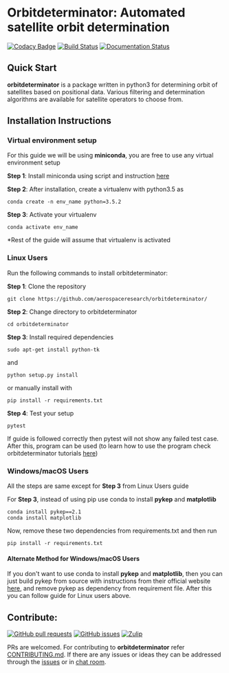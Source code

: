 # Orbitdeterminator: Automated satellite orbit determination

[![Codacy Badge](https://api.codacy.com/project/badge/Grade/9c770ba2dd9d48fa8ba3ac207b9f5c85)](https://www.codacy.com/app/201452004/orbitdeterminator?utm_source=github.com&utm_medium=referral&utm_content=aerospaceresearch/orbitdeterminator&utm_campaign=badger)
[![Build Status](https://travis-ci.org/aerospaceresearch/orbitdeterminator.svg?branch=master)](https://travis-ci.org/aerospaceresearch/orbitdeterminator)
[![Documentation Status](https://readthedocs.org/projects/orbit-determinator/badge/?version=latest)](http://orbit-determinator.readthedocs.io/en/latest/?badge=latest)

## Quick Start

__orbitdeterminator__ is a package written in python3 for determining orbit of satellites based on positional data. Various filtering and determination algorithms are available for satellite operators to choose from.  

## Installation Instructions

### Virtual environment setup
For this guide we will be using **miniconda**, you are free to use any virtual environment setup

**Step 1**: Install miniconda using script and instruction [here](https://docs.conda.io/en/latest/miniconda.html)

**Step 2**: After installation, create a virtualenv with python3.5 as
```
conda create -n env_name python=3.5.2
```
**Step 3**: Activate your virtualenv
```
conda activate env_name
```
*Rest of the guide will assume that virtualenv is activated
### Linux Users
Run the following commands to install orbitdeterminator:

**Step 1**: Clone the repository
```
git clone https://github.com/aerospaceresearch/orbitdeterminator/
```
**Step 2**: Change directory to orbitdeterminator
```
cd orbitdeterminator
```
**Step 3**: Install required dependencies
```
sudo apt-get install python-tk
```
and
```
python setup.py install
```
or manually install with
```
pip install -r requirements.txt
```
**Step 4**: Test your setup
```
pytest
```
If guide is followed correctly then pytest will not show any failed test case. After this, program can be used (to learn how to use the program check orbitdeterminator tutorials [here](https://orbit-determinator.readthedocs.io/en/latest/examples.html))
### Windows/macOS Users
All the steps are same except for **Step 3** from Linux Users guide

For **Step 3**, instead of using pip use conda to install **pykep** and **matplotlib**
```
conda install pykep==2.1
conda install matplotlib
```
Now, remove these two dependencies from requirements.txt and then run
```
pip install -r requirements.txt
```
#### Alternate Method for Windows/macOS Users

If you don't want to use conda to install **pykep** and **matplotlib**, then you can just build pykep from source with instructions from their official website [here](https://esa.github.io/pykep/installation.html), and remove pykep as dependency from requirement file. After this you can follow guide for Linux users above.

## Contribute:

[![GitHub pull requests](https://img.shields.io/github/issues-pr/aerospaceresearch/orbitdeterminator.svg?style=for-the-badge)](https://github.com/aerospaceresearch/orbitdeterminator/pulls)
[![GitHub issues](https://img.shields.io/github/issues/aerospaceresearch/orbitdeterminator.svg?style=for-the-badge)](https://github.com/aerospaceresearch/orbitdeterminator/issues)
[![Zulip](https://img.shields.io/badge/Chat-on%20Zulip-17C789.svg?style=for-the-badge)](https://aerospaceresearch.zulipchat.com/#narrow/stream/181873-visma)

PRs are welcomed. For contributing to **orbitdeterminator** refer [CONTRIBUTING.md](CONTRIBUTING.md). If there are any issues or ideas they can be addressed through the [issues](https://github.com/aerospaceresearch/orbitdeterminator/issues) or in [chat room](https://aerospaceresearch.zulipchat.com/#narrow/stream/147024-OrbitDeterminator).
